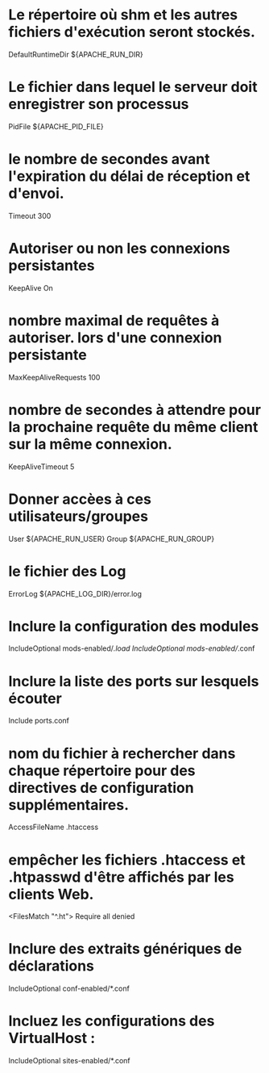 # Le répertoire où shm et les autres fichiers d'exécution seront stockés.

DefaultRuntimeDir ${APACHE_RUN_DIR}

# Le fichier dans lequel le serveur doit enregistrer son processus

PidFile ${APACHE_PID_FILE}

# le nombre de secondes avant l'expiration du délai de réception et d'envoi.

Timeout 300

# Autoriser ou non les connexions persistantes

KeepAlive On

# nombre maximal de requêtes à autoriser. lors d'une connexion persistante

MaxKeepAliveRequests 100

# nombre de secondes à attendre pour la prochaine requête du même client sur la même connexion.

KeepAliveTimeout 5

# Donner accèes à ces utilisateurs/groupes

User ${APACHE_RUN_USER}
Group ${APACHE_RUN_GROUP}

# le fichier des Log

ErrorLog ${APACHE_LOG_DIR}/error.log

# Inclure la configuration des modules

IncludeOptional mods-enabled/_.load
IncludeOptional mods-enabled/_.conf

# Inclure la liste des ports sur lesquels écouter

Include ports.conf

# nom du fichier à rechercher dans chaque répertoire pour des directives de configuration supplémentaires.

AccessFileName .htaccess

# empêcher les fichiers .htaccess et .htpasswd d'être affichés par les clients Web.

<FilesMatch "^\.ht">
Require all denied
</FilesMatch>

# Inclure des extraits génériques de déclarations

IncludeOptional conf-enabled/\*.conf

# Incluez les configurations des VirtualHost :

IncludeOptional sites-enabled/\*.conf
